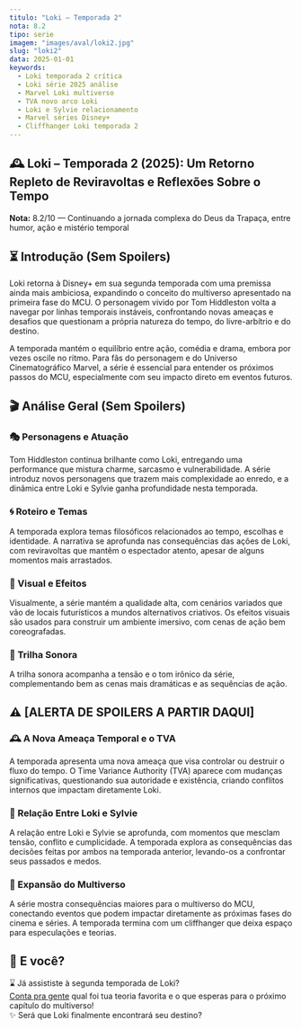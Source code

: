 ```yaml
---
titulo: "Loki – Temporada 2"
nota: 8.2
tipo: serie
imagem: "images/aval/loki2.jpg"
slug: "loki2"
data: 2025-01-01
keywords:
  - Loki temporada 2 crítica
  - Loki série 2025 análise
  - Marvel Loki multiverso
  - TVA novo arco Loki
  - Loki e Sylvie relacionamento
  - Marvel séries Disney+
  - Cliffhanger Loki temporada 2
---
```


## 🕰️ Loki – Temporada 2 (2025): Um Retorno Repleto de Reviravoltas e Reflexões Sobre o Tempo

**Nota:** 8.2/10 — Continuando a jornada complexa do Deus da Trapaça, entre humor, ação e mistério temporal

## ⏳ Introdução (Sem Spoilers)

Loki retorna à Disney+ em sua segunda temporada com uma premissa ainda mais ambiciosa, expandindo o conceito do multiverso apresentado na primeira fase do MCU. O personagem vivido por Tom Hiddleston volta a navegar por linhas temporais instáveis, confrontando novas ameaças e desafios que questionam a própria natureza do tempo, do livre-arbítrio e do destino.

A temporada mantém o equilíbrio entre ação, comédia e drama, embora por vezes oscile no ritmo. Para fãs do personagem e do Universo Cinematográfico Marvel, a série é essencial para entender os próximos passos do MCU, especialmente com seu impacto direto em eventos futuros.

## 🎬 Análise Geral (Sem Spoilers)

### 🎭 Personagens e Atuação

Tom Hiddleston continua brilhante como Loki, entregando uma performance que mistura charme, sarcasmo e vulnerabilidade. A série introduz novos personagens que trazem mais complexidade ao enredo, e a dinâmica entre Loki e Sylvie ganha profundidade nesta temporada.

### 🌀 Roteiro e Temas

A temporada explora temas filosóficos relacionados ao tempo, escolhas e identidade. A narrativa se aprofunda nas consequências das ações de Loki, com reviravoltas que mantêm o espectador atento, apesar de alguns momentos mais arrastados.

### 🔮 Visual e Efeitos

Visualmente, a série mantém a qualidade alta, com cenários variados que vão de locais futurísticos a mundos alternativos criativos. Os efeitos visuais são usados para construir um ambiente imersivo, com cenas de ação bem coreografadas.

### 🎵 Trilha Sonora

A trilha sonora acompanha a tensão e o tom irônico da série, complementando bem as cenas mais dramáticas e as sequências de ação.

## ⚠️ [ALERTA DE SPOILERS A PARTIR DAQUI]

### 🕰️ A Nova Ameaça Temporal e o TVA

A temporada apresenta uma nova ameaça que visa controlar ou destruir o fluxo do tempo. O Time Variance Authority (TVA) aparece com mudanças significativas, questionando sua autoridade e existência, criando conflitos internos que impactam diretamente Loki.

### 🤝 Relação Entre Loki e Sylvie

A relação entre Loki e Sylvie se aprofunda, com momentos que mesclam tensão, conflito e cumplicidade. A temporada explora as consequências das decisões feitas por ambos na temporada anterior, levando-os a confrontar seus passados e medos.

### 🌌 Expansão do Multiverso

A série mostra consequências maiores para o multiverso do MCU, conectando eventos que podem impactar diretamente as próximas fases do cinema e séries. A temporada termina com um cliffhanger que deixa espaço para especulações e teorias.

## 📢 E você?

⌛ Já assististe à segunda temporada de Loki?  
[Conta pra gente](../../contacto.html) qual foi tua teoria favorita e o que esperas para o próximo capítulo do multiverso!  
✨ Será que Loki finalmente encontrará seu destino?
